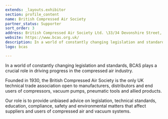 ```yaml
---
extends: _layouts.exhibitor
section: profile_content
name: British Compressed Air Society
partner_status: Supporter
sort_order: 3
address: British Compressed Air Society Ltd. \33/34 Devonshire Street, London, W1G 6PY
website: https://www.bcas.org.uk/
description: In a world of constantly changing legislation and standards, BCAS plays a crucial role in driving progress in the compressed air industry.
logo: bcas

---
```


In a world of constantly changing legislation and standards, BCAS plays a crucial role in driving progress in the compressed air industry.

Founded in 1930, the British Compressed Air Society is the only UK technical trade association open to manufacturers, distributors and end users of compressors, vacuum pumps, pneumatic tools and allied products.

Our role is to provide unbiased advice on legislation, technical standards, education, compliance, safety and environmental matters that affect suppliers and users of compressed air and vacuum systems. 